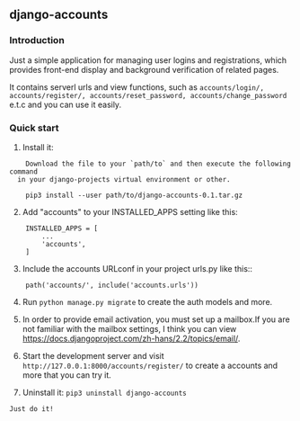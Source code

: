## django-accounts 

### Introduction

Just a simple application for managing user logins and registrations, 
which provides front-end display and background verification of related pages.
 
It contains serverl urls and view functions, 
such as `accounts/login/, accounts/register/, accounts/reset_password, accounts/change_password` e.t.c and you can use it easily.

### Quick start


1. Install it:
```
	Download the file to your `path/to` and then execute the following command 
  in your django-projects virtual environment or other.
  
	pip3 install --user path/to/django-accounts-0.1.tar.gz
```

2. Add "accounts" to your INSTALLED_APPS setting like this:
```
    INSTALLED_APPS = [
        ...
        'accounts',
    ]
```


3. Include the accounts URLconf in your project urls.py like this::
```
    path('accounts/', include('accounts.urls'))
```

4. Run `python manage.py migrate` to create the auth models and more.

5. In order to provide email activation, you must set up a mailbox.If you are not familiar with
the mailbox settings, I think you can view https://docs.djangoproject.com/zh-hans/2.2/topics/email/.


6. Start the development server and visit `http://127.0.0.1:8000/accounts/register/`
   to create a accounts and more that you can try it.

7. Uninstall it:
	 `pip3 uninstall django-accounts`
   
```
Just do it!
